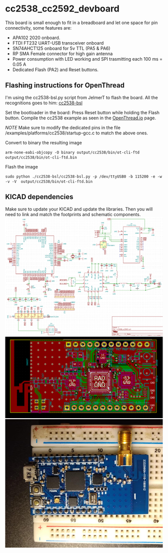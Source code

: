 # cc2538_cc2592_devboard
This board is small enough to fit in a breadboard and let one space for pin connectivity, some features are:
* APA102 2020 onboard.
* FTDI FT232 UART-USB transceiver onboard 
* SN74AHCT125 onboard for 5v TTL (PA5 & PA6)
* RP SMA Female connector for high gain antenna
* Power consumption with LED working and SPI trasmitting each 100 ms = 0.05 A
* Dedicated Flash (PA2) and Reset buttons. 

## Flashing instructions for OpenThread
I'm using the cc2538-bsl.py script from JelmerT to flash the board. All the recognitions goes to him: 
[cc2538-bsl](https://github.com/JelmerT/cc2538-bsl)

Set the bootloader in the board: Press Reset button while holding the Flash button.
Compile the cc2538 example as seen in the [OpenThread.io](https://openthread.io/guides/build) page.

*NOTE* Make sure to modify the dedicated pins in the file /examples/platforms/cc2538/startup-gcc.c to match the above ones.

Convert to binary the resulting image
```
arm-none-eabi-objcopy -O binary output/cc2538/bin/ot-cli-ftd output/cc2538/bin/ot-cli-ftd.bin
```
Flash the image
```
sudo python ./cc2538-bsl/cc2538-bsl.py -p /dev/ttyUSB0 -b 115200 -e -w -v -V  output/cc2538/bin/ot-cli-ftd.bin
```

## KICAD dependencies 
Make sure to update your KICAD and update the libraries. Then you will need to link and match the footprints and schematic components.
![Schematic](https://github.com/ERNE196077/cc2538_cc2592_devboard/blob/master/sch.png)
![PCB layout](https://github.com/ERNE196077/cc2538_cc2592_devboard/blob/master/pcb.png)
![Board](https://github.com/ERNE196077/cc2538_cc2592_devboard/blob/master/board.jpeg)
